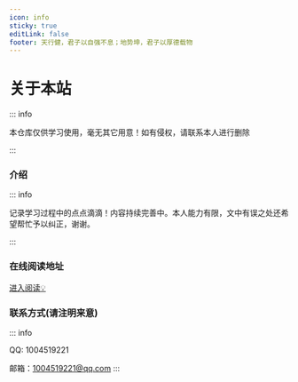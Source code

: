 ```yaml
---
icon: info
sticky: true
editLink: false
footer: 天行健，君子以自强不息；地势坤，君子以厚德载物
---
```



# 关于本站

::: info

本仓库仅供学习使用，毫无其它用意！如有侵权，请联系本人进行删除

:::

### 介绍

::: info

记录学习过程中的点点滴滴！内容持续完善中。本人能力有限，文中有误之处还希望帮忙予以纠正，谢谢。

:::

### 在线阅读地址

[进入阅读💡](https://www.wucq-jj-blog.cn/)

### 联系方式(请注明来意)

::: info

QQ: 1004519221

邮箱：1004519221@qq.com
::: 